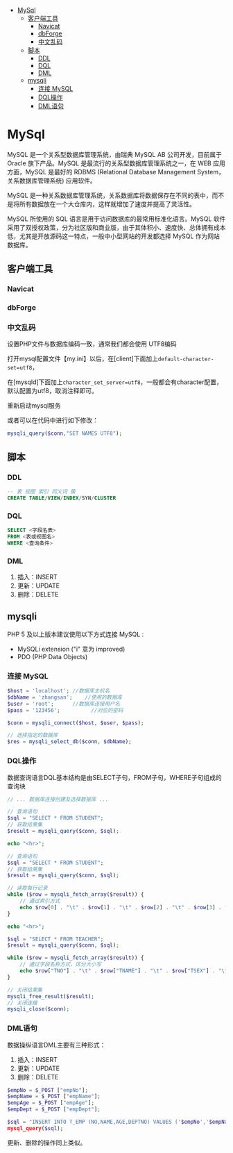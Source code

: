 <!-- TOC -->

- [MySql](#mysql)
    - [客户端工具](#客户端工具)
        - [Navicat](#navicat)
        - [dbForge](#dbforge)
        - [中文乱码](#中文乱码)
    - [脚本](#脚本)
        - [DDL](#ddl)
        - [DQL](#dql)
        - [DML](#dml)
    - [mysqli](#mysqli)
        - [连接 MySQL](#连接-mysql)
        - [DQL操作](#dql操作)
        - [DML语句](#dml语句)

<!-- /TOC -->

<a id="markdown-mysql" name="mysql"></a>
# MySql

MySQL 是一个关系型数据库管理系统，由瑞典 MySQL AB 公司开发，目前属于 Oracle 旗下产品。MySQL 是最流行的关系型数据库管理系统之一，在 WEB 应用方面，MySQL 是最好的 RDBMS (Relational Database Management System，关系数据库管理系统) 应用软件。

MySQL 是一种关系数据库管理系统，关系数据库将数据保存在不同的表中，而不是将所有数据放在一个大仓库内，这样就增加了速度并提高了灵活性。

MySQL 所使用的 SQL 语言是用于访问数据库的最常用标准化语言。MySQL 软件采用了双授权政策，分为社区版和商业版，由于其体积小、速度快、总体拥有成本低，尤其是开放源码这一特点，一般中小型网站的开发都选择 MySQL 作为网站数据库。

<a id="markdown-客户端工具" name="客户端工具"></a>
## 客户端工具

<a id="markdown-navicat" name="navicat"></a>
### Navicat

<a id="markdown-dbforge" name="dbforge"></a>
### dbForge

<a id="markdown-中文乱码" name="中文乱码"></a>
### 中文乱码
设置PHP文件与数据库编码一致，通常我们都会使用 UTF8编码

打开mysql配置文件【my.ini】以后，在[client]下面加上`default-character-set=utf8`，

在[mysqld]下面加上`character_set_server=utf8`，一般都会有character配置，默认配置为utf8，取消注释即可。

重新启动mysql服务

或者可以在代码中进行如下修改：
```php
mysqli_query($conn,"SET NAMES UTF8");
```


<a id="markdown-脚本" name="脚本"></a>
## 脚本
<a id="markdown-ddl" name="ddl"></a>
### DDL
```SQL
-- 表 视图 索引 同义词 簇
CREATE TABLE/VIEW/INDEX/SYN/CLUSTER
```

<a id="markdown-dql" name="dql"></a>
### DQL
```SQL
SELECT <字段名表>
FROM <表或视图名>
WHERE <查询条件>
```

<a id="markdown-dml" name="dml"></a>
### DML
1. 插入：INSERT
2. 更新：UPDATE
3. 删除：DELETE

<a id="markdown-mysqli" name="mysqli"></a>
## mysqli
PHP 5 及以上版本建议使用以下方式连接 MySQL :

* MySQLi extension ("i" 意为 improved)
* PDO (PHP Data Objects)

<a id="markdown-连接-mysql" name="连接-mysql"></a>
### 连接 MySQL

```php
$host = 'localhost'; //数据库主机名
$dbName = 'zhangsan';    //使用的数据库
$user = 'root';      //数据库连接用户名
$pass = '123456';          //对应的密码

$conn = mysqli_connect($host, $user, $pass);

// 选择指定的数据库
$res = mysqli_select_db($conn, $dbName);
```

<a id="markdown-dql操作" name="dql操作"></a>
### DQL操作
数据查询语言DQL基本结构是由SELECT子句，FROM子句，WHERE子句组成的查询块

```php
// ... 数据库连接创建及选择数据库 ...

// 查询语句
$sql = "SELECT * FROM STUDENT";
// 获取结果集
$result = mysqli_query($conn, $sql);

echo "<hr>";

// 查询语句
$sql = "SELECT * FROM STUDENT";
// 获取结果集
$result = mysqli_query($conn, $sql);

// 读取每行记录
while ($row = mysqli_fetch_array($result)) {
    // 通过索引方式
    echo $row[0] . "\t" . $row[1] . "\t" . $row[2] . "\t" . $row[3] . "<br>";
}

echo "<hr>";

$sql = "SELECT * FROM TEACHER";
$result = mysqli_query($conn, $sql);

while ($row = mysqli_fetch_array($result)) {
    // 通过字段名称方式，区分大小写
    echo $row["TNO"] . "\t" . $row["TNAME"] . "\t" . $row["TSEX"] . "\t" . $row["TBIRTHDAY"] . "\t" . $row["PROF"] . "\t" . $row["DEPART"] . "<br>";
}

// 关闭结果集
mysqli_free_result($result);
// 关闭连接
mysqli_close($conn);
```

<a id="markdown-dml语句" name="dml语句"></a>
### DML语句
数据操纵语言DML主要有三种形式：
1. 插入：INSERT
2. 更新：UPDATE
3. 删除：DELETE

```php
$empNo = $_POST ["empNo"];
$empName = $_POST ["empName"];
$empAge = $_POST ["empAge"];
$empDept = $_POST ["empDept"];

$sql = "INSERT INTO T_EMP (NO,NAME,AGE,DEPTNO) VALUES ('$empNo','$empName','$empAge','$empDept')";
mysql_query($sql);
```

更新、删除的操作同上类似。


















